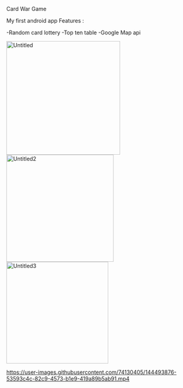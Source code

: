 Card War Game 
 
 My first android app 
 Features :
 
-Random card lottery 
-Top ten table
-Google Map api 

<img width="297" alt="Untitled" src="https://user-images.githubusercontent.com/74130405/144493361-523b649f-8a53-4914-aa3b-b232a57c7c58.png">
<img width="280" alt="Untitled2" src="https://user-images.githubusercontent.com/74130405/144493368-56c80771-e1ea-4ffd-8133-81a3ee1561c9.png"><img width="266" alt="Untitled3" src="https://user-images.githubusercontent.com/74130405/144493379-ebbf00a9-583c-482c-bdf3-930183792039.png">


https://user-images.githubusercontent.com/74130405/144493876-53593c4c-82c9-4573-b1e9-419a89b5ab91.mp4

